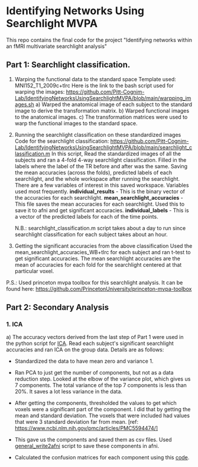 # Identifying Networks Using Searchlight MVPA
This repo contains the final code for the project "Identifying networks within an fMRI multivariate searchlight analysis"


## Part 1: Searchlight classification.

1. Warping the functional data to the standard space
   Template used: MNI152_T1_2009c+tlrc
   Here is the link to the bash script used for warping the images: https://github.com/Pitt-Cognim-Lab/IdentifyingNetworksUsingSearchlightMVPA/blob/main/warpping_images.sh
   a) Warped the anatomical image of each subject to the standard image to derive the transformation matrix.
   b) Warped functional images to the anatomical images.
   c) The transformation matrices were used to warp the functional images to the standard space.
     
2. Running the searchlight classification on these standardized images
   Code for the searchlight classification: https://github.com/Pitt-Cognim-Lab/IdentifyingNetworksUsingSearchlightMVPA/blob/main/searchlight_classification.m
   In this script, Read the standardized images of all the subjects and ran a 4-fold 4-way searchlight classification. Filled in the labels where the label of the TR before and after was the same. 
   Saving the mean accuracies (across the folds), predicted labels of each searchlight, and the whole workspace after running the searchlight. There are a few variables of interest in this saved workspace. Variables used most frequently.
   **individual_results** - This is the binary vector of the accuracies for each searchlight.
   **mean_searchlight_accuracies** - This file saves the mean accuracies for each searchlight. Used this to save it to afni and get significant accuracies.
   **individual_labels** - This is a vector of the predicted labels for each of the time points.

   N.B.: searchlight_classification.m script takes about a day to run since searchlight classification for each subject takes about an hour.
   <!---side note: I didn't save them before and wrote another script to get them which is [here](https://github.com/Pitt-Cognim-Lab/Searchlight/blob/main/GetPredictedLabels.m)--->
   
3. Getting the significant accuracies from the above classification
   Used the mean_searchlight_accuracies_WB+tlrc for each subject and ran t-test to get significant accuracies. The mean searchlight accuracies are the mean of accuracies for each fold for the searchlight centered at that particular voxel. 

<!---
   The ttest command to get the significant searchlights:

   `3dttest++ -prefix ttest.results/ttest_results -mask ../Functional_data/Whole_brain_mask_stan_re+tlrc -singletonA 0.25 -setB group_analysis 01 mean_searchlight_results_WBs103+tlrc 02 mean_searchlight_results_WBs105+tlrc 03 mean_searchlight_results_WBs107+tlrc 04 mean_searchlight_results_WBs108+tlrc 05 mean_searchlight_results_WBs109+tlrc 06 mean_searchlight_results_WBs110+tlrc 07 mean_searchlight_results_WBs112+tlrc 08 mean_searchlight_results_WBs113+tlrc 09 mean_searchlight_results_WBs114+tlrc 10 mean_searchlight_results_WBs115+tlrc 11 mean_searchlight_results_WBs116+tlrc 12 mean_searchlight_results_WBs117+tlrc 13 mean_searchlight_results_WBs118+tlrc 14 mean_searchlight_results_WBs119+tlrc 15 mean_searchlight_results_WBs120+tlrc 16 mean_searchlight_results_WBs121+tlrc 17 mean_searchlight_results_WBs122+tlrc 18 mean_searchlight_results_WBs123+tlrc 19 mean_searchlight_results_WBs126+tlrc 20 mean_searchlight_results_WBs128+tlrc`
   
   Get the mask for p<0.05 threshold using 3dcalc at threshold of 2.0930 (the threshold value of the voxel with p<0.05) 

   `3dcalc -a 'ttest_results+tlrc[1]' -expr 'or(isnegative(a+2.0930) ,ispositive(a-2.0930) )' -prefix thr05_mask`

   Ran the get_significant_accuracies script to get the voxels of significant accuracies.
--->
P.S.: Used princeton mvpa toolbox for this searchlight analysis. It can be found here: https://github.com/PrincetonUniversity/princeton-mvpa-toolbox
<!---
   t-test result: without cluster correction: <br>
   <img src="https://github.com/Pitt-Cognim-Lab/IdentifyingNetworksUsingSearchlightMVPA/blob/main/Images/ttest_axial-without_bg.png" width="25%">
   <img src="https://github.com/Pitt-Cognim-Lab/IdentifyingNetworksUsingSearchlightMVPA/blob/main/Images/ttest_coronal-without_bg.png" width="30%">
   <img src="https://github.com/Pitt-Cognim-Lab/IdentifyingNetworksUsingSearchlightMVPA/blob/main/Images/ttest_sag-without_bg.png" width="30%">
--->
## Part 2: Secondary Analysis

### 1. ICA
   
   a) The accuracy vectors derived from the last step of Part 1 were used in the python script for [ICA](https://github.com/Pitt-Cognim-Lab/IdentifyingNetworksUsingSearchlightMVPA/blob/main/ICA.ipynb). Read each subject's significant searchlight accuracies and ran ICA on the group data. Details are as follows:

   - Standardized the data to have mean zero and variance 1.
      
   - Ran PCA to just get the number of components, but not as a data reduction step. Looked at the elbow of the variance plot, which gives us 7 components. The total variance of the top 7 components is less than 20%. It saves a lot less variance in the data. 
      
   - After getting the components, thresholded the values to get which voxels were a significant part of the component. I did that by getting the mean and standard deviation. The voxels that were included had values that were 3 standard deviation far from mean. [ref: https://www.ncbi.nlm.nih.gov/pmc/articles/PMC5594474/]
      
   - This gave us the components and saved them as csv files. Used [general_write2afni](https://github.com/Pitt-Cognim-Lab/IdentifyingNetworksUsingSearchlightMVPA/blob/main/general_write2afni.m) script to save these components in afni.
      
   - Calculated the confusion matrices for each component using this [code](https://github.com/Pitt-Cognim-Lab/IdentifyingNetworksUsingSearchlightMVPA/blob/main/Component_cluster_confusion_matrix.m).
     <!--The components are present on the server at "smb://data.lrdcfile.pitt.edu/project/Coutanche/Shared/Projects/Searchlight/Component_maps/"-->

<!--- REMOVE THE RESULTS
-----------------------------------------updated till here-------------------------------------------------------------------


Confusion Matrices for all the clusters in each component:
(Component had no significant voxels)

|        |  Word    |   Face  |  Tool  |  Number  |
|--------|----------|---------|--------|----------|
| Comp1: |  NaN     |   NaN   |  NaN   |   NaN    |
| Comp2: |  0.2693  |  0.2743 | 0.2849 |  0.4441  |
| Comp3: |  0.3013  |  0.4353 | 0.3127 |  0.2960  |
| Comp4: |  0.3003  |  0.3412 | 0.3024 |  0.2827  |
| Comp5: |  0.2464  |  0.2959 | 0.2679 |  0.3315  |
| Comp6: |  0.3264  |  0.5325 | 0.2908 |  0.2812  |
| Comp7: |  0.3680  |  0.3705 | 0.2937 |  0.2822  |

**Component: 2** [255]    0.3167

<img src="https://github.com/Pitt-Cognim-Lab/Searchlight/blob/main/Images/7ComponentsC2.png" width="70%" height="70%">

Cluster: 1 [184]  0.3201

Brain areas  center of mass (28.5, -72.2, 48.9): Parietal (superior, intra, posterior), recognition memory, reasoning, rule, tasks, retrieval, spatial, abilities, abstract, abuse. 

| Word | Face  | Tool | Number | 
|-------|----------|--------|---------|
| 0.2823  |  0.2628  |  0.2885 |   0.4469 |

<img src="https://github.com/Pitt-Cognim-Lab/Lab_Notebooks/blob/main/To_add_image/Searchlight/ConfusionMatrix2_1.png" width="40%" height="40%">

Averaged over:
| Word | Face  | Tool | Number | 
|-------|----------|--------|---------|
| 11.2916  |  9.8269  |  9.5497  |  9.3318 | 
| 10.9095  | 10.5136  |  9.7935  |  8.7834 |
| 9.5576   | 9.9361  | 11.5416   | 8.9647 |
| 7.2970  |  7.3549  |  7.4736  | 17.8745 |

Cluster: 2  [70] 0.3132

Brain areas CoM (-29.3,-73.7, 47.1) : Switching, calculation, parietal (intra, superior), naming, retrieval, angular, learn, items, angular gyrus, memory, abilities, abstract, abuse.

 | Word | Face  | Tool | Number | 
|-------|----------|--------|---------|
| 0.2357  |  0.3038  |  0.2763  |  0.4372 |

<img src="https://github.com/Pitt-Cognim-Lab/Lab_Notebooks/blob/main/To_add_image/Searchlight/ConfusionMatrix2_2.png" width="40%" height="40%">

Averaged over:
| Word | Face  | Tool | Number | 
|-------|----------|--------|---------|
| 9.4286 |  10.0786 |  10.1364  | 10.3564 |
| 9.9129 |  12.1529 |   9.9971  |  7.9371 |
| 9.4750 |   9.7643 |  11.0507  |  9.7100 |
| 7.3936 |   6.9736  |  8.1450  | 17.4879 |

**Component: 3**   [279]     0.3363

<img src="https://github.com/Pitt-Cognim-Lab/Searchlight/blob/main/Images/7ComponentsC3.png" width="70%" height="70%">

Cluster: 1   [279]   0.3363

Brain areas CoM (-42.9, -57.3, -19.2): Fusiform, visual word, word form, orthographic, fusiform (gyrus, face), reading, ffa(x3), face, word (x2), written, readers, fusiform, semantic.

 | Word | Face  | Tool | Number | 
|-------|----------|--------|---------|
| 0.3013  |  0.4353  |  0.3127 |   0.2960 |

<img src="https://github.com/Pitt-Cognim-Lab/Lab_Notebooks/blob/main/To_add_image/Searchlight/ConfusionMatrix3_1.png" width="40%" height="40%">

Averaged over:
| Word | Face  | Tool | Number | 
|-------|----------|--------|---------|
| 12.0520 |   8.0514  | 10.1367  |  9.7599 |
| 7.7627  | 17.4100  |  7.4065  |  7.4208 |
| 8.9930  |  7.5873 |  12.5097 |  10.9100 |
| 9.6961  |  7.3047 |  11.1611 |  11.8382 |

**Component: 4**  [274]    0.3065

<img src="https://github.com/Pitt-Cognim-Lab/Searchlight/blob/main/Images/7ComponentsC4.png" width="70%" height="70%">

Cluster: 1    [273]   0.3065

Brain areas CoM (3.1, -89.7, -4.2): v1, visual, risk taking, mt, medial pfc, negative emotions, asd,coordination, risky, v5, occipital, abilities (x2), abstract, abuse, acc, accumbens, accurate (x2), acoustic. 

| Word | Face  | Tool | Number | 
|-------|----------|--------|---------|
| 0.3002  |  0.3409 |   0.3022 |   0.2827 |

<img src="https://github.com/Pitt-Cognim-Lab/Lab_Notebooks/blob/main/To_add_image/Searchlight/ConfusionMatrix4_1.png" width="40%" height="40%">

Averaged over:
| Word | Face  | Tool | Number | 
|-------|----------|--------|---------|
| 12.0073  |  8.7408 |  10.4874  |  8.7645 |
| 8.3963 |  13.6353  |  8.7606  |  9.2077 |
| 9.7678  |  8.2288 |  12.0899  |  9.9136 |
| 8.3985  |  9.8158 |  10.4762 |  11.3095 |

**Component: 5**    [114]    0.2865

(This just shows the largest cluster)

<img src="https://github.com/Pitt-Cognim-Lab/Searchlight/blob/main/Images/7ComponentsC5.png" width="80%" height="80%">

Cluster: 1     [51]      0.2850

Brain areas CoM (2.2, 10.4, 49.6): No data available. 

| Word | Face  | Tool | Number | 
|-------|----------|--------|---------|
| 0.2221 |   0.2407   | 0.2927  |  0.3844|

<img src="https://github.com/Pitt-Cognim-Lab/Lab_Notebooks/blob/main/To_add_image/Searchlight/ConfusionMatrix5_1.png" width="40%" height="40%">

Averaged over:
| Word | Face  | Tool | Number | 
|-------|----------|--------|---------|
| 8.8843  | 10.4206 |  10.4422 |  10.2529 |
| 9.7569  |  9.6265 |  10.5931 |  10.0235 |
| 9.2657  | 10.1961 |  11.7088  |  8.8294 |
| 8.2186  |  8.1245 |   8.2794 |  15.3775 |

Cluster: 2     [25]    0.2811

Brain area CoM (-1.8, -61.9, 27.7): Autobiographical, posterior cingulate, precuneus, autobiographical memory, default, precuneus posterior, theory mind, default mode, social, episodic, mental states, memory retrieval, theory mentalizing, cingulate, posterior, mind. 

| Word | Face  | Tool | Number | 
|-------|----------|--------|---------|
|0.2619  |  0.3290 |   0.2302  |  0.3031|

<img src="https://github.com/Pitt-Cognim-Lab/Lab_Notebooks/blob/main/To_add_image/Searchlight/ConfusionMatrix5_2.png" width="40%" height="40%">

Averaged over:
| Word | Face  | Tool | Number | 
|-------|----------|--------|---------|
| 10.4760  |  8.5440 |  10.9900  |  9.9900 |
| 8.6200 |  13.1600  |  8.4160  |  9.8040 |
| 10.5300  |  9.3020  |  9.2100 |  10.9580 |
| 9.4600  |  8.6280  |  9.7860 |  12.1260 |

Cluster: 3    [21]    0.2859

Brain area CoM (-45.9, -75.9, 26.7): autobiographical (memory), default mode (x2), episodic, angular, memory, angular gyrus, semantic (memory), retrieval, memory retrieval, retrosplenial, names, dorsal attention, remembering, thinking.  

| Word | Face  | Tool | Number | 
|-------|----------|--------|---------|
|0.2688  |  0.3275  |  0.2612  |  0.2860|

<img src="https://github.com/Pitt-Cognim-Lab/Lab_Notebooks/blob/main/To_add_image/Searchlight/ConfusionMatrix5_3.png" width="40%" height="40%">

Averaged over:
| Word | Face  | Tool | Number | 
|-------|----------|--------|---------|
| 10.7524  |  9.3000 |  10.1429  |  9.8048 |
| 9.2238  | 13.1000  |  8.7167  |  8.9595 |
| 9.5881 |  10.2952  | 10.4476  |  9.6690 |
| 9.1786  |  9.3548 |  10.0286  | 11.4381 |

Cluster: 4     [11]         0.2940

Brain area CoM (53.8, -63.7, 19.6): temporoparietal junction (x4), theory mind, mind tom, amnestic, imagine, temoporo parietal, default, junction (x3), posterior cingulate, temoporo, memories

| Word | Face  | Tool | Number | 
|-------|----------|--------|---------|
|0.2691  |  0.3998  | 0.2566   | 0.2505|

<img src="https://github.com/Pitt-Cognim-Lab/Lab_Notebooks/blob/main/To_add_image/Searchlight/ConfusionMatrix5_4.png" width="40%" height="40%">

Averaged over:
| Word | Face  | Tool | Number | 
|-------|----------|--------|---------|
| 10.7636  |  8.2727 |  11.0091  |  9.9545 |
| 7.9318 |  15.9909  |  7.2318  |  8.8455 |
| 10.8318 |   8.8227 |  10.2636 |  10.0818 |
| 9.8500  |  9.8636 |  10.2682 |  10.0182 |

**Component: 6**   [343]      0.3577

<img src="https://github.com/Pitt-Cognim-Lab/Searchlight/blob/main/Images/7ComponentsC6.png" width="80%" height="80%">

Cluster: 1     [343]       0.3577

Brain area CoM (40.1, -61.8, -17.3): fusiform (x5), face (x2), recognition, objects, occipito-temoporal, recognize, visual, object, occipito, face recognition, letters, characters, occipital (inferior). 

| Word | Face  | Tool | Number | 
|-------|----------|--------|---------|
|0.3264  |  0.5325  |  0.2908  |  0.2812|

<img src="https://github.com/Pitt-Cognim-Lab/Lab_Notebooks/blob/main/To_add_image/Searchlight/ConfusionMatrix6_1.png" width="40%" height="40%">

Averaged over:
| Word | Face  | Tool | Number | 
|-------|----------|--------|---------|
| 13.0567  |  6.1529  | 10.5586 |  10.2318 |
| 6.1829 |  21.3006 |  6.2882  |  6.2283 |
| 11.4872  |  6.9423 |  11.6306  |  9.9399 |
| 10.7668  |  7.4854 |  10.5010  | 11.2468 |

**Component: 7**    [286]      0.3284

<img src="https://github.com/Pitt-Cognim-Lab/Searchlight/blob/main/Images/7ComponentsC7.png" width="80%" height="80%">

Cluster: 1     [147]         0.3357

Brain area CoM (+33.6, -88.5, 9.1): visual, occipital (x2), occipitotemporal, v5, encoding, fusiform gyri, ventral visual, perceptual, ffa, occipital temporal, expertise, characters, lateral occipital, face, visual stream, ffa, gain, abilities, ability. 

| Word | Face  | Tool | Number | 
|-------|----------|--------|---------|
|0.3754  |  0.3849  |  0.2955  |  0.2870|

<img src="https://github.com/Pitt-Cognim-Lab/Lab_Notebooks/blob/main/To_add_image/Searchlight/ConfusionMatrix7_1.png" width="40%" height="40%">

Averaged over:
| Word | Face  | Tool | Number | 
|-------|----------|--------|---------|
| 15.0146  |  7.6861  |  9.7173  |  7.5820 |
| 8.2796 |  15.3949  |  7.5354  |  8.7901 |
| 10.2929 |   7.8915  | 11.8218  |  9.9939 |
| 9.1102  |  9.3163 |  10.0918 |  11.4816 |

Cluster: 2    [139]          0.3211

Brain area CoM (-30.3, -94.1, 10.4):  occipital, visual, occipital cortex, fusiform (x2), middle occipital, lateral occipital, rotation, visual stream, visual perception, occipitotemporal, abilities 9x2), abstract, abuse, acc, accumbens, accurate (x2), acoustic. 

 | Word | Face  | Tool | Number | 
|-------|----------|--------|---------|
|0.3603  |  0.3553  |  0.2917  |  0.2770|

<img src="https://github.com/Pitt-Cognim-Lab/Lab_Notebooks/blob/main/To_add_image/Searchlight/ConfusionMatrix7_2.png" width="40%" height="40%">

Averaged over:
| Word | Face  | Tool | Number | 
|-------|----------|--------|---------|
| 14.4119  |  7.9784  |  9.5953 |  8.0144 |
| 9.1241 |  14.2137  |  8.2104  |  8.4518 |
| 10.2687  |  8.0273 |  11.6694 |  10.0345 |
| 8.6255  |  9.8169  | 10.4763 |  11.0813 |


Paper that talks about how to threshold the components : https://www.ncbi.nlm.nih.gov/pmc/articles/PMC5594474/

Few resources talking about the negative weights of the ICA components:
   - https://www.brainvoyager.com/ubb/Forum4/HTML/000613.html
   - https://www.researchgate.net/post/What_does_negativity_mean_in_the_unmixed_components_in_Independent_Component_Analysis_ICA
--->
